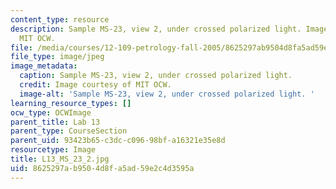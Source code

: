 ```yaml
---
content_type: resource
description: Sample MS-23, view 2, under crossed polarized light. Image courtesy of
  MIT OCW.
file: /media/courses/12-109-petrology-fall-2005/8625297ab9504d8fa5ad59e2c4d3595a_L13_MS_23_2.jpg
file_type: image/jpeg
image_metadata:
  caption: Sample MS-23, view 2, under crossed polarized light.
  credit: Image courtesy of MIT OCW.
  image-alt: 'Sample MS-23, view 2, under crossed polarized light. '
learning_resource_types: []
ocw_type: OCWImage
parent_title: Lab 13
parent_type: CourseSection
parent_uid: 93423b65-c3dc-c096-98bf-a16321e35e8d
resourcetype: Image
title: L13_MS_23_2.jpg
uid: 8625297a-b950-4d8f-a5ad-59e2c4d3595a
---
```

